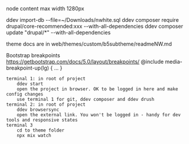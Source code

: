 node content max width 1280px

ddev import-db --file=~/Downloads/nwhite.sql
ddev composer require drupal/core-recommended:xxx --with-all-dependencies
ddev composer update "drupal/\*" --with-all-dependencies

theme docs are in web/themes/custom/b5subtheme/readmeNW.md

Bootstrap breakpoints https://getbootstrap.com/docs/5.0/layout/breakpoints/
@include media-breakpoint-up(lg) { ... }

    terminal 1: in root of project
        ddev start
        open the project in browser. OK to be logged in here and make config changes
        use terminal 1 for git, ddev composer and ddev drush
    terminal 2: in root of project
        ddev browsersync
        open the external link. You won't be logged in - handy for dev tools and responsive states
    terminal 3
        cd to theme folder
        npx mix watch
